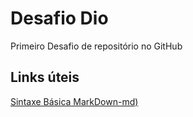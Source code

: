 # Desafio Dio
Primeiro Desafio de repositório no GitHub 


## Links úteis
[Sintaxe Básica MarkDown-md)](https://www.markdownguide.org/)
